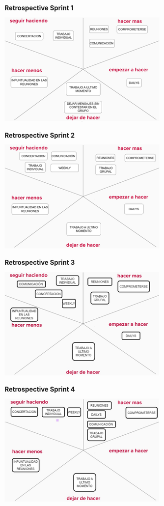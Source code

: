 ## Retrospective Sprint 1

![Retrospective-Sprint1](/design/Retro-sprint1.jpg)

## Retrospective Sprint 2

![Retrospective-Sprint2](/design/Retro-sprint2.jpg)

## Retrospective Sprint 3

![Retrospective-Sprint3](/design/Retro-sprint3.jpg)

## Retrospective Sprint 4

![Retrospective-Sprint4](/design/Retro-sprint4.jpg)